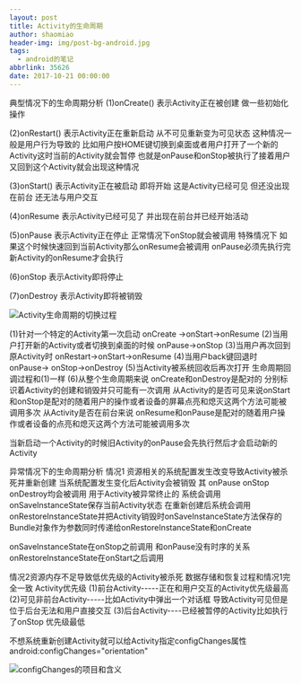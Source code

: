 ```yaml
---
layout: post
title: Activity的生命周期
author: shaomiao
header-img: img/post-bg-android.jpg
tags:
  - android的笔记
abbrlink: 35626
date: 2017-10-21 00:00:00
---
```

典型情况下的生命周期分析
(1)onCreate() 表示Activity正在被创建 做一些初始化操作

(2)onRestart() 表示Activity正在重新启动 从不可见重新变为可见状态 这种情况一般是用户行为导致的 比如用户按HOME键切换到桌面或者用户打开了一个新的Activity这时当前的Activity就会暂停 也就是onPause和onStop被执行了接着用户又回到这个Activity就会出现这种情况

(3)onStart() 表示Activity正在被启动 即将开始 这是Activity已经可见 但还没出现在前台 还无法与用户交互

(4)onResume 表示Activity已经可见了 并出现在前台并已经开始活动 

(5)onPause 表示Activity正在停止 正常情况下onStop就会被调用 特殊情况下 如果这个时候快速回到当前Activity那么onResume会被调用 onPause必须先执行完新Activity的onResume才会执行

(6)onStop 表示Activity即将停止

(7)onDestroy 表示Activity即将被销毁 


![Activity生命周期的切换过程](http://upload-images.jianshu.io/upload_images/2590671-daf40fd2d6d51913.jpeg?imageMogr2/auto-orient/strip%7CimageView2/2/w/1240)

(1)针对一个特定的Activity第一次启动 onCreate ->onStart->onResume
(2)当用户打开新的Activity或者切换到桌面的时候 onPause->onStop
(3)当用户再次回到原Activity时 onRestart->onStart->onResume
(4)当用户back键回退时 onPause-> onStop->onDestroy
(5)当Activity被系统回收后再次打开 生命周期回调过程和(1)一样
(6)从整个生命周期来说 onCreate和onDestroy是配对的 分别标识着Activity的创建和销毁并只可能有一次调用
从Activity的是否可见来说onStart和onStop是配对的随着用户的操作或者设备的屏幕点亮和熄灭这两个方法可能被调用多次
从Activity是否在前台来说 onResume和onPause是配对的随着用户操作或者设备的点亮和熄灭这两个方法可能被调用多次

当新启动一个Activity的时候旧Activity的onPause会先执行然后才会启动新的Activity


异常情况下的生命周期分析
情况1 资源相关的系统配置发生改变导致Activity被杀死并重新创建
当系统配置发生变化后Activity会被销毁 其 onPause onStop onDestroy均会被调用
用于Activity被异常终止的 系统会调用onSaveInstanceState保存当前Activity状态
在重新创建后系统会调用onRestoreInstanceState并把Activity销毁时onSaveInstanceState方法保存的Bundle对象作为参数同时传递给onRestoreInstanceState和onCreate

onSaveInstanceState在onStop之前调用 和onPause没有时序的关系
onRestoreInstanceState在onStart之后调用

情况2资源内存不足导致低优先级的Activity被杀死
数据存储和恢复过程和情况1完全一致
Activity优先级
(1)前台Activity-----正在和用户交互的Activity优先级最高
(2)可见非前台Activity-----比如Activity中弹出一个对话框 导致Activity可见但是位于后台无法和用户直接交互
(3)后台Activity----已经被暂停的Activity比如执行了onStop 优先级最低

不想系统重新创建Activity就可以给Activity指定configChanges属性
android:configChanges="orientation"

![configChanges的项目和含义](http://upload-images.jianshu.io/upload_images/2590671-c92f1f38a4889bb9.jpeg?imageMogr2/auto-orient/strip%7CimageView2/2/w/1240)
